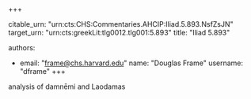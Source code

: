 +++


citable_urn: "urn:cts:CHS:Commentaries.AHCIP:Iliad.5.893.NsfZsJN"
target_urn: "urn:cts:greekLit:tlg0012.tlg001:5.893"
title: "Iliad 5.893"

authors:
- email: "frame@chs.harvard.edu"
  name: "Douglas Frame"
  username: "dframe"
+++

<p>analysis of damnēmi and Laodamas</p>